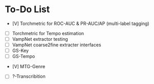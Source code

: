 # To-Do List

- [V] Torchmetric for ROC-AUC & PR-AUC/AP (multi-label tagging)
- [ ] Torchmetric for Tempo estimation 
- [ ] VampNet extractor testing
- [ ] VampNet coarse2fine extracter interfaces
- [ ] GS-Key
- [ ] GS-Tempo
- [V] MTG-Genre
- [ ] ?-Transcribition 